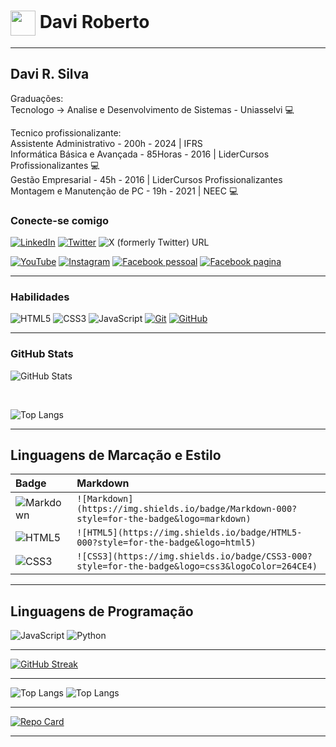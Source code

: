 <h1>
    <a href="https://github.com/SrBogolhao">
     <img align="center" width="40px" src="https://avatars.githubusercontent.com/u/94186012?v=4"></a>
    <span> Davi Roberto </span>
</h1>

---

## Davi R. Silva

Graduações:<br>
Tecnologo -> Analise e Desenvolvimento de Sistemas - Uniasselvi :computer:<br>

Tecnico profissionalizante:<br>
Assistente Administrativo - 200h - 2024 | IFRS <br>
Informática Básica e Avançada - 85Horas - 2016 | LiderCursos Profissionalizantes :computer: <br>
Gestão Empresarial - 45h - 2016 | LiderCursos Profissionalizantes <br>
Montagem e Manutenção de PC - 19h - 2021 | NEEC :computer: <br>

### Conecte-se comigo
[![LinkedIn](https://img.shields.io/badge/-LinkedIn-000?style=for-the-badge&logo=linkedin&logoColor=30A3DC)](http://www.linkedin.com/in/davi-silva-stagemec)
[![Twitter](https://img.shields.io/badge/Twitter-000?style=for-the-badge&logo=twitter)](https://twitter.com/stagemec)
![X (formerly Twitter) URL](https://img.shields.io/twitter/url)


[![YouTube](https://img.shields.io/badge/YouTube-000?style=for-the-badge&logo=YouTube)](https://www.youtube.com/@stagemec)
[![Instagram](https://img.shields.io/badge/Instagram-000?style=for-the-badge&logo=instagram)](https://www.instagram.com/stagemec/)
[![Facebook pessoal](https://img.shields.io/badge/Facebook-000?style=for-the-badge&logo=facebook)](https://www.facebook.com/stagemec/)
[![Facebook pagina](https://img.shields.io/badge/Facebook-000?style=for-the-badge&logo=facebook)](https://www.facebook.com/stagemecpage)

---

### Habilidades
![HTML5](https://img.shields.io/badge/HTML-000?style=for-the-badge&logo=html5&logoColor=30A3DC)
![CSS3](https://img.shields.io/badge/CSS3-000?style=for-the-badge&logo=css3&logoColor=E94D5F)
![JavaScript](https://img.shields.io/badge/JavaScript-000?style=for-the-badge&logo=javascript&logoColor=30A3DC)
[![Git](https://img.shields.io/badge/Git-000?style=for-the-badge&logo=git&logoColor=E94D5F)](https://git-scm.com/doc) 
[![GitHub](https://img.shields.io/badge/GitHub-000?style=for-the-badge&logo=github&logoColor=30A3DC)](https://docs.github.com/)

---

### GitHub Stats
![GitHub Stats](https://github-readme-stats.vercel.app/api?username=Stagemec&theme=transparent&bg_color=204&border_color=888&show_icons=true&icon_color=0F0&title_color=0F0&text_color=FFF) 

<br>

![Top Langs](https://github-readme-stats-git-masterrstaa-rickstaa.vercel.app/api/top-langs/?username=Stagemec&layout=compact&bg_color=010&border_color=FFF&title_color=0F0&text_color=FFF)

---

## Linguagens de Marcação e Estilo
<table>
  <thead>
    <tr align="left">
      <th>Badge</th>
      <th>Markdown</th>
    </tr>
  </thead>
  <tbody align="left">
    <tr>
      <td>
        <img align="center" alt="Markdown" src="https://img.shields.io/badge/Markdown-000?style=for-the-badge&logo=markdown">
      </td>
      <td>
        <code>![Markdown](https://img.shields.io/badge/Markdown-000?style=for-the-badge&logo=markdown)</code>
      </td>
    </tr>
    <tr>
      <td>
        <img align="center" alt="HTML5" src="https://img.shields.io/badge/HTML5-000?style=for-the-badge&logo=html5">
      </td>
      <td>
        <code>![HTML5](https://img.shields.io/badge/HTML5-000?style=for-the-badge&logo=html5)</code>
      </td>
    </tr>
    <tr>
      <td>
        <img align="center" alt="CSS3" src="https://img.shields.io/badge/CSS3-000?style=for-the-badge&logo=css3&logoColor=264CE4">
      </td>
      <td>
        <code>![CSS3](https://img.shields.io/badge/CSS3-000?style=for-the-badge&logo=css3&logoColor=264CE4)</code>
      </td>
    </tr>
  </tbody>
  <tfoot></tfoot>
</table>
            
---

## Linguagens de Programação
![JavaScript](https://img.shields.io/badge/JavaScript-000?style=for-the-badge&logo=javascript)
![Python](https://img.shields.io/badge/Python-000?style=for-the-badge&logo=python)

---

[![GitHub Streak](https://streak-stats.demolab.com/?user=Stagemec&theme=bear&background=000&border=000&dates=5ff)](https://git.io/streak-stats)

---

![Top Langs](https://github-readme-stats-git-masterrstaa-rickstaa.vercel.app/api/top-langs/?username=Stagemec&bg_color=030&border_color=30A3DC&title_color=ff5&text_color=FFF)
![Top Langs](https://github-readme-stats-git-masterrstaa-rickstaa.vercel.app/api/top-langs/?username=Stagemec&layout=compact&bg_color=030&border_color=30A3DC&title_color=ff5&text_color=FFF)

---
[![Repo Card](https://github-readme-stats.vercel.app/api/pin/?username=Stagemec&repo=Monitoravali&bg_color=000&border_color=30A3DC&show_icons=true&icon_color=30A3DC&title_color=fff&text_color=FFF)](https://github.com/SrBogolhao/Monitoravali)

---
